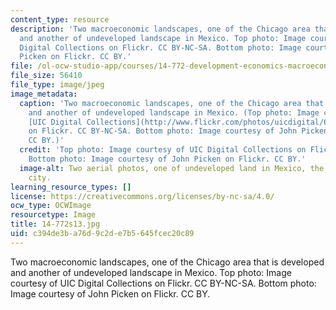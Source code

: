 ```yaml
---
content_type: resource
description: 'Two macroeconomic landscapes, one of the Chicago area that is developed
  and another of undeveloped landscape in Mexico. Top photo: Image courtesy of UIC
  Digital Collections on Flickr. CC BY-NC-SA. Bottom photo: Image courtesy of John
  Picken on Flickr. CC BY.'
file: /ol-ocw-studio-app/courses/14-772-development-economics-macroeconomics-spring-2013/c394de3ba76d9c2de7b5645fcec20c89_14-772s13.jpg
file_size: 56410
file_type: image/jpeg
image_metadata:
  caption: 'Two macroeconomic landscapes, one of the Chicago area that is developed
    and another of undeveloped landscape in Mexico. (Top photo: Image courtesy of
    [UIC Digital Collections](http://www.flickr.com/photos/uicdigital/6852745929/sizes/m/)
    on Flickr. CC BY-NC-SA. Bottom photo: Image courtesy of John Picken on Flickr.
    CC BY.)'
  credit: 'Top photo: Image courtesy of UIC Digital Collections on Flickr. CC BY-NC-SA.
    Bottom photo: Image courtesy of John Picken on Flickr. CC BY.'
  image-alt: Two aerial photos, one of undeveloped land in Mexico, the other an industrial
    city.
learning_resource_types: []
license: https://creativecommons.org/licenses/by-nc-sa/4.0/
ocw_type: OCWImage
resourcetype: Image
title: 14-772s13.jpg
uid: c394de3b-a76d-9c2d-e7b5-645fcec20c89
---
```

Two macroeconomic landscapes, one of the Chicago area that is developed and another of undeveloped landscape in Mexico. Top photo: Image courtesy of UIC Digital Collections on Flickr. CC BY-NC-SA. Bottom photo: Image courtesy of John Picken on Flickr. CC BY.
